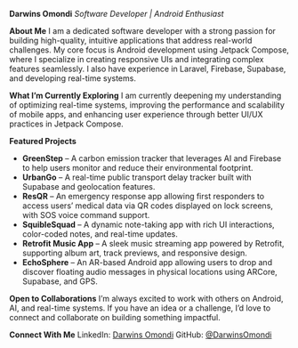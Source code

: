 **Darwins Omondi**
*Software Developer | Android Enthusiast*

**About Me**
I am a dedicated software developer with a strong passion for building high-quality, intuitive applications that address real-world challenges. My core focus is Android development using Jetpack Compose, where I specialize in creating responsive UIs and integrating complex features seamlessly. I also have experience in Laravel, Firebase, Supabase, and developing real-time systems.

**What I’m Currently Exploring**
I am currently deepening my understanding of optimizing real-time systems, improving the performance and scalability of mobile apps, and enhancing user experience through better UI/UX practices in Jetpack Compose.

**Featured Projects**

* **GreenStep** – A carbon emission tracker that leverages AI and Firebase to help users monitor and reduce their environmental footprint.
* **UrbanGo** – A real-time public transport delay tracker built with Supabase and geolocation features.
* **ResQR** – An emergency response app allowing first responders to access users’ medical data via QR codes displayed on lock screens, with SOS voice command support.
* **SquibleSquad** – A dynamic note-taking app with rich UI interactions, color-coded notes, and real-time updates.
* **Retrofit Music App** – A sleek music streaming app powered by Retrofit, supporting album art, track previews, and responsive design.
* **EchoSphere** – An AR-based Android app allowing users to drop and discover floating audio messages in physical locations using ARCore, Supabase, and GPS.

**Open to Collaborations**
I’m always excited to work with others on Android, AI, and real-time systems. If you have an idea or a challenge, I’d love to connect and collaborate on building something impactful.

**Connect With Me**
LinkedIn: [Darwins Omondi](https://www.linkedin.com/in/darwins-omondi-55102529a)
GitHub: [@DarwinsOmondi](https://github.com/DarwinsOmondi)
